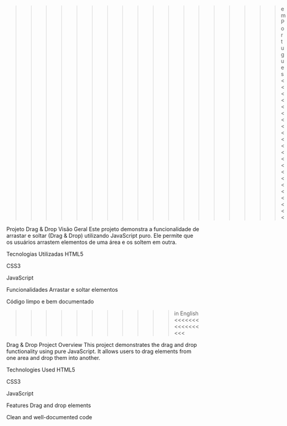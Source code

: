 >>>>>>>>>>>>>>>>>> em Portugues <<<<<<<<<<<<<<<<<<<<<<

Projeto Drag & Drop
Visão Geral
Este projeto demonstra a funcionalidade de arrastar e soltar (Drag & Drop) utilizando JavaScript puro. Ele permite que os usuários arrastem elementos de uma área e os soltem em outra.

Tecnologias Utilizadas
HTML5

CSS3

JavaScript

Funcionalidades
Arrastar e soltar elementos

Código limpo e bem documentado


>>>>>>>>>>> in English <<<<<<<<<<<<<<<<<

Drag & Drop Project
Overview
This project demonstrates the drag and drop functionality using pure JavaScript. It allows users to drag elements from one area and drop them into another.

Technologies Used
HTML5

CSS3

JavaScript

Features
Drag and drop elements

Clean and well-documented code
